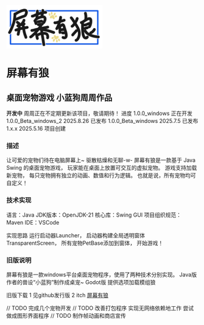 <img src="/docs/logo.png" alt="logo" width="50%">

# 屏幕有狼
## 桌面宠物游戏 小蓝狗周周作品


**开发中**
周周正在不定期更新该项目，敬请期待！
进度
1.0.0_windows 正在开发
1.0.0_Beta_windows_2 2025.8.26 已发布
1.0.0_Beta_windows 2025.7.5 已发布
1.x.x 2025.5.16 项目创建


### 描述
让可爱的宠物们待在电脑屏幕上~ 驱散枯燥和无聊-w-
屏幕有狼是一款基于 Java Swing 的桌面宠物游戏，
玩家能在桌面上放置可交互的虚拟宠物。
游戏支持加载新宠物，
每只宠物拥有独立的动画、数值和行为逻辑。
也就是说，所有宠物均可自定义！


### 技术实现
语言：Java
JDK版本：OpenJDK-21
核心库：Swing GUI
项目组织规范：Maven
IDE：VSCode

实现思路
运行启动器Launcher，
启动器构建全局透明窗体TransparentScreen，
所有宠物PetBase添加到窗体，
开始游戏！


### 旧版说明

屏幕有狼是一款windows平台桌面宠物程序，使用了两种技术分别实现。
Java版 作者的兽设“小蓝狗”制作成桌宠~
Godot版 提供选项加载模组狼

旧版下载
1 见github发行版
2 itch [屏幕有狼](https://pinkcandyzhou.itch.io/screen-wolf)


// TODO 完成几个宠物开发
// TODO 改善打包程序 实现无网络依赖地工作 尝试做成图形界面程序
// TODO 制作帧动画和商店宣传

